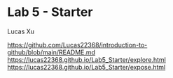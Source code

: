 # Lab 5 - Starter
Lucas Xu

https://github.com/Lucas22368/introduction-to-github/blob/main/README.md
https://lucas22368.github.io/Lab5_Starter/explore.html
https://lucas22368.github.io/Lab5_Starter/expose.html
